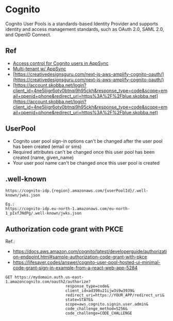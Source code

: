 # Cognito

Cognito User Pools is a standards-based Identity Provider and supports identity and access management standards, such as OAuth 2.0, SAML 2.0, and OpenID Connect.

## Ref
* [Access control for Cognito users in AppSync](https://advancedweb.hu/how-to-use-cognito-with-appsync/)
* [Multi-tenant w/ AppSync](https://theburningmonk.com/2021/03/how-to-secure-multi-tenant-applications-with-appsync-and-cognito/)
* [https://creativedesignsguru.com/next-js-aws-amplify-cognito-oauth/](https://creativedesignsguru.com/next-js-aws-amplify-cognito-oauth/)
* [https://account.skobba.net/login?client_id=4ne5liigr6otv0btnqi9h95ckh&response_type=code&scope=email+openid+phone&redirect_uri=https%3A%2F%2Fblue.skobba.net](https://account.skobba.net/login?client_id=4ne5liigr6otv0btnqi9h95ckh&response_type=code&scope=email+openid+phone&redirect_uri=https%3A%2F%2Fblue.skobba.net)

## UserPool
* Cognito user pool sign-in options can't be changed after the user pool has been created (email or sms)
* Required attributes can't be changed once this user pool has been created (name, given_name)
* Your user pool name can't be changed once this user pool is created

## .well-known
```
https://cognito-idp.{region}.amazonaws.com/{userPoolId}/.well-known/jwks.json

Eg.:
https://cognito-idp.eu-north-1.amazonaws.com/eu-north-1_pIxfJNdPg/.well-known/jwks.json
```

## Authorization code grant with PKCE
Ref.: 
* https://docs.aws.amazon.com/cognito/latest/developerguide/authorization-endpoint.html#sample-authorization-code-grant-with-pkce
* https://lifesaver.codes/answer/cognito-user-pool-hosted-ui-minimal-code-grant-sign-in-example-from-a-react-web-app-5284

```
GET https://mydomain.auth.us-east-1.amazoncognito.com/oauth2/authorize?
                          response_type=code&
                          client_id=ad398u21ijw3s9w3939&
                          redirect_uri=https://YOUR_APP/redirect_uri&
                          state=STATE&
                          scope=aws.cognito.signin.user.admin&
                          code_challenge_method=S256&
                          code_challenge=CODE_CHALLENGE
```
